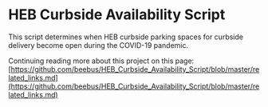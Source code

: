# HEB Curbside Availability Script
This script determines when HEB curbside parking spaces for curbside delivery become open during the COVID-19 pandemic.


Continuing reading more about this project on this page:
[https://github.com/beebus/HEB_Curbside_Availability_Script/blob/master/related_links.md](https://github.com/beebus/HEB_Curbside_Availability_Script/blob/master/related_links.md)

